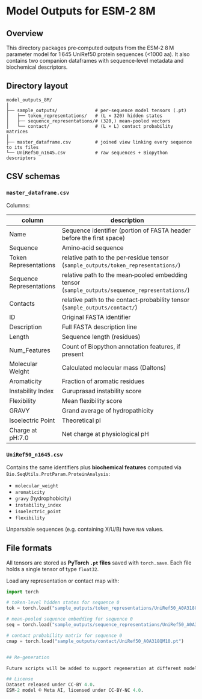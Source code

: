 # Model Outputs for ESM‑2 8M

## Overview
This directory packages pre‑computed outputs from the ESM‑2 8 M parameter model for 1 645 UniRef50 protein sequences (<1000 aa). It also contains two companion dataframes with sequence‑level metadata and biochemical descriptors.

## Directory layout

```text
model_outputs_8M/
│
├── sample_outputs/              # per‑sequence model tensors (.pt)
│   ├── token_representations/   # (L × 320) hidden states
│   ├── sequence_representations/# (320,) mean‑pooled vectors
│   └── contact/                 # (L × L) contact probability matrices
│
├── master_dataframe.csv         # joined view linking every sequence to its files
└── UniRef50_n1645.csv           # raw sequences + Biopython descriptors
```

## CSV schemas

### `master_dataframe.csv`
Columns:

| column | description |
| ------ | ----------- |
| Name | Sequence identifier (portion of FASTA header before the first space) |
| Sequence | Amino‑acid sequence |
| Token Representations | relative path to the per‑residue tensor (`sample_outputs/token_representations/`) |
| Sequence Representations | relative path to the mean‑pooled embedding tensor (`sample_outputs/sequence_representations/`) |
| Contacts | relative path to the contact‑probability tensor (`sample_outputs/contact/`) |
| ID | Original FASTA identifier |
| Description | Full FASTA description line |
| Length | Sequence length (residues) |
| Num_Features | Count of Biopython annotation features, if present |
| Molecular Weight | Calculated molecular mass (Daltons) |
| Aromaticity | Fraction of aromatic residues |
| Instability Index | Guruprasad instability score |
| Flexibility | Mean flexibility score |
| GRAVY | Grand average of hydropathicity |
| Isoelectric Point | Theoretical pI |
| Charge at pH:7.0 | Net charge at physiological pH |

### `UniRef50_n1645.csv`
Contains the same identifiers plus **biochemical features** computed via `Bio.SeqUtils.ProtParam.ProteinAnalysis`:

* `molecular_weight`
* `aromaticity`
* `gravy` (hydrophobicity)
* `instability_index`
* `isoelectric_point`
* `flexibility`

Unparsable sequences (e.g. containing X/U/B) have `NaN` values.

## File formats
All tensors are stored as **PyTorch `.pt` files** saved with `torch.save`. Each file holds a single tensor of type `float32`.

Load any representation or contact map with:

```python
import torch

# token-level hidden states for sequence 0
tok = torch.load("sample_outputs/token_representations/UniRef50_A0A318QM10.pt")      # (L, 320)

# mean-pooled sequence embedding for sequence 0
seq = torch.load("sample_outputs/sequence_representations/UniRef50_A0A318QM10.pt")   # (320,)

# contact probability matrix for sequence 0
cmap = torch.load("sample_outputs/contact/UniRef50_A0A318QM10.pt")                   # (L, L)
```
```python

## Re‑generation

Future scripts will be added to support regeneration at different model tiers

## License
Dataset released under CC‑BY 4.0.  
ESM‑2 model © Meta AI, licensed under CC‑BY‑NC 4.0.

